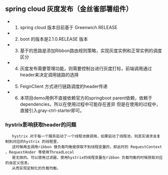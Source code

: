 ## spring cloud 灰度发布（金丝雀部署组件）

- 1. spring cloud 版本目前基于 Greenwich.RELEASE
- 2. boot 的版本是2.1.0.RELEASE 版本
- 3. 基于的思路是添加Ribbon路由规则策略，实现灰度实例和正常实例的调度区分
- 4. 灰度发布需要管理功能，则需要控制台进行灰度打标，前端调用通过header来决定调用链路的选择
- 5. FeignClient 方式进行链路调度的header传递
- 6. 本项目demo用例不直接依赖官方的springboot parent依赖，依赖于dependencies，所以在使用过程中可能存在差异
      但是在使用的过程中，直接引入gray-ctrl-starter即可。
### hystrix影响获取header的问题
```$txt
   hystrix 对于每一个服务启动了一个线程池做调用，如果启动了线程池，则其实请求会复制到对应的hystrix 的线程里，
   这时候再去调用ribbon 做负载均衡是获取不到线程变量的，即此时的 RequestContext ，RequestHoder 等使用ThreadLocal
   是无效的。可以使用过滤器，使用hystrix的线程变量在ribbon 负载均衡的时候获取对应的自定义信息，
   从而实现定制化的负载均衡。
   

```
